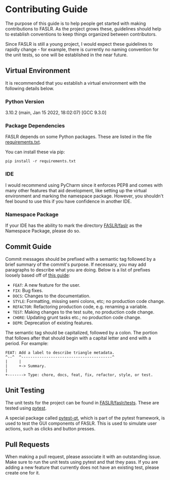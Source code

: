 # Contributing Guide

The purpose of this guide is to help people get started with making contributions to FASLR. As the project grows these, guidelines should help to establish conventions to keep things organized between contributors.

Since FASLR is still a young project, I would expect these guidelines to rapidly change - for example, there is currently no naming convention for the unit tests, so one will be established in the near future. 

## Virtual Environment

It is recommended that you establish a virtual environment with the following details below.

### Python Version

3.10.2 (main, Jan 15 2022, 18:02:07) [GCC 9.3.0]

### Package Dependencies

FASLR depends on some Python packages. These are listed in the file [requirements.txt](https://github.com/casact/FASLR/blob/main/requirements.txt).

You can install these via pip:

```shell
pip install -r requirements.txt
```

### IDE

I would recommend using PyCharm since it enforces PEP8 and comes with many other features that aid development, like setting up the virtual environment and marking the namespace package. However, you shouldn't feel bound to use this if you have confidence in another IDE.

### Namespace Package

If your IDE has the ability to mark the directory [FASLR/faslr](https://github.com/casact/FASLR/tree/main/faslr) as the Namespace Package, please do so.

## Commit Guide

Commit messages should be prefixed with a semantic tag followed by a brief summary of the commit's purpose. If necessary, you may add paragraphs to describe what you are doing. Below is a list of prefixes loosely based off of [this guide](https://gist.github.com/joshbuchea/6f47e86d2510bce28f8e7f42ae84c716):

- `FEAT`: A new feature for the user.
- `FIX`: Bug fixes.
- `DOCS`: Changes to the documentation.
- `STYLE`: Formatting, missing semi colons, etc; no production code change.
- `REFACTOR`: Refactoring production code, e.g. renaming a variable.
- `TEST`: Making changes to the test suite, no production code change.
- `CHORE`: Updating grunt tasks etc.; no production code change.
- `DEPR`: Deprecation of existing features.

The semantic tag should be capitalized, followed by a colon. The portion that follows after that should begin with a capital letter and end with a period. For example:

```
FEAT: Add a label to describe triangle metadata. 
^--^  ^----------------------------------------^
|     |
|     +-> Summary.
|
+-------> Type: chore, docs, feat, fix, refactor, style, or test.
```

## Unit Testing

The unit tests for the project can be found in [FASLR/faslr/tests](https://github.com/casact/FASLR/tree/main/faslr/tests). These are tested using [pytest](https://docs.pytest.org/en/7.3.x/).

A special package called [pytest-qt](https://pytest-qt.readthedocs.io/en/latest/intro.html), which is part of the pytest framework, is used to test the GUI components of FASLR. This is used to simulate user actions, such as clicks and button presses.

## Pull Requests

When making a pull request, please associate it with an outstanding issue. Make sure to run the unit tests using pytest and that they pass. If you are adding a new feature that currently does not have an existing test, please create one for it.